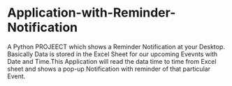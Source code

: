 # Application-with-Reminder-Notification
A Python PROJEECT which shows a Reminder Notification at your Desktop.
Basically Data is stored in the Excel Sheet for our upcoming Evevnts with Date and Time.This Application will read the data time to time from Excel sheet and shows a pop-up Notification with reminder of that particular Event.
